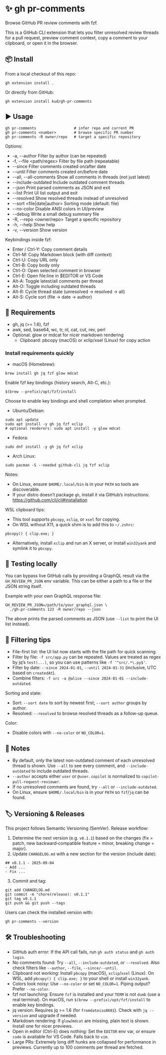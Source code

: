 # ✨ gh pr-comments

Browse GitHub PR review comments with fzf.

This is a GitHub CLI extension that lets you filter unresolved review threads for a pull request, preview comment context, copy a comment to your clipboard, or open it in the browser.

## 📦 Install

From a local checkout of this repo:

```
gh extension install .
```

Or directly from GitHub:

```
gh extension install kud/gh-pr-comments
```

## ▶️ Usage

```
gh pr-comments                 # infer repo and current PR
gh pr-comments <number>        # browse specific PR number
gh pr-comments -R owner/repo   # target a specific repository
```

Options:

- -a, --author Filter by author (can be repeated)
- -f, --file <path/regex> Filter by file path (repeatable)
- --since <YYYY-MM-DD> Filter comments created on/after date
- --until <YYYY-MM-DD> Filter comments created on/before date
- --all, --all-comments Show all comments in threads (not just latest)
- --include-outdated Include outdated comment threads
- --json Print parsed comments as JSON and exit
- --list Print UI list output and exit
- --resolved Show resolved threads instead of unresolved
- --sort <file|date|author> Sorting mode (default: file)
- --no-color Disable ANSI colors in UI/preview
- --debug Write a small debug summary file
- -R, --repo <owner/repo> Target a specific repository
- -h, --help Show help
- -v, --version Show version

Keybindings inside fzf:

- Enter / Ctrl-Y: Copy comment details
- Ctrl-M: Copy Markdown block (with diff context)
- Ctrl-U: Copy URL only
- Ctrl-B: Copy body only
- Ctrl-O: Open selected comment in browser
- Ctrl-E: Open file:line in $EDITOR or VS Code
- Alt-A: Toggle latest/all comments per thread
- Alt-O: Toggle including outdated threads
- Alt-R: Cycle thread state (unresolved → resolved → all)
- Alt-S: Cycle sort (file → date → author)

## 🧰 Requirements

- gh, jq (>= 1.6), fzf
- awk, sed, base64, wc, tr, nl, cat, cut, rev, perl
- Optional: glow or mdcat for nicer markdown rendering
  - Clipboard: pbcopy (macOS) or xclip/xsel (Linux) for copy action

### Install requirements quickly

- macOS (Homebrew):

```
brew install gh jq fzf glow mdcat
```

Enable fzf key bindings (history search, Alt-C, etc.):

```
$(brew --prefix)/opt/fzf/install
```

Choose to enable key bindings and shell completion when prompted.

- Ubuntu/Debian:

```
sudo apt update
sudo apt install -y gh jq fzf xclip
# optional renderers: sudo apt install -y glow mdcat
```

- Fedora:

```
sudo dnf install -y gh jq fzf xclip
```

- Arch Linux:

```
sudo pacman -S --needed github-cli jq fzf xclip
```

Notes:

- On Linux, ensure `$HOME/.local/bin` is in your `PATH` so tools are discoverable.
- If your distro doesn’t package `gh`, install it via GitHub’s instructions: https://github.com/cli/cli#installation

WSL clipboard tips:

- This tool supports `pbcopy`, `xclip`, or `xsel` for copying.
- On WSL without X11, a quick shim is to add this to `~/.zshrc`:

```
pbcopy() { clip.exe; }
```

- Alternatively, install `xclip` and run an X server, or install `win32yank` and symlink it to `pbcopy`.

## 🧪 Testing locally

You can bypass live GitHub calls by providing a GraphQL result via the `GH_REVIEW_PR_JSON` env variable. This can be either a path to a file or the JSON string itself.

Example with your own GraphQL response file:

```
GH_REVIEW_PR_JSON=/path/to/your_graphql.json \
  ./gh-pr-comments 123 -R owner/repo --json
```

The above prints the parsed comments as JSON (use `--list` to print the UI list instead).

## 🔎 Filtering tips

- File-first list: the UI list now starts with the file path for quick scanning.
- Filter by file: `-f src/app.py` can be repeated. Values are treated as regex by jq’s `test(...)`, so you can use patterns like `-f '^src/.*\.py$'`.
- Filter by date: `--since 2024-01-01`, `--until 2024-01-31` (inclusive, UTC based on `createdAt`).
- Combine filters: `-f src -a @alice --since 2024-01-01 --include-outdated`.

Sorting and state:

- Sort: `--sort date` to sort by newest first; `--sort author` groups by author.
- Resolved: `--resolved` to browse resolved threads as a follow-up queue.

Color:

- Disable colors with `--no-color` or `NO_COLOR=1`.

## 📝 Notes

- By default, only the latest non-outdated comment of each unresolved thread is shown. Use `--all` to see every comment, and `--include-outdated` to include outdated threads.
- `--author` accepts either `user` or `@user`. `copilot` is normalized to `copilot-pull-request-reviewer`.
- If no unresolved comments are found, try `--all` or `--include-outdated`.
- On Linux, ensure `$HOME/.local/bin` is in your `PATH` so `fzf`/`jq` can be found.

## 🏷️ Versioning & Releases

This project follows Semantic Versioning (SemVer). Release workflow:

1. Determine the next version (e.g. `v0.1.1`) based on the changes (fix = patch, new backward‑compatible feature = minor, breaking change = major).
2. Update `CHANGELOG.md` with a new section for the version (include date):

```
## v0.1.1 - 2025-09-04
- Add ...
- Fix ...
```

3. Commit and tag:

```
git add CHANGELOG.md
git commit -m "chore(release): v0.1.1"
git tag v0.1.1
git push && git push --tags
```

Users can check the installed version with:

```
gh pr-comments --version
```

## 🛠️ Troubleshooting

- GitHub auth error: If the API call fails, run `gh auth status` and `gh auth login`.
- No comments found: Try `--all`, `--include-outdated`, or `--resolved`. Also check filters like `--author`, `--file`, `--since/--until`.
- Clipboard not working: Install `pbcopy` (macOS), `xclip`/`xsel` (Linux). On WSL, add `pbcopy() { clip.exe; }` to your shell or install `win32yank`.
- Colors look noisy: Use `--no-color` or set `NO_COLOR=1`. Piping output? Prefer `--no-color`.
- fzf not launching: Ensure `fzf` is installed and your `TERM` is not `dumb` (use a real terminal). On macOS, run `$(brew --prefix)/opt/fzf/install` to enable key bindings.
- jq version: Requires jq >= 1.6 (for `fromdateiso8601`). Check with `jq --version` and upgrade if needed.
- Markdown rendering: If `glow`/`mdcat` are missing, plain text is shown. Install one for nicer previews.
- Open in editor (Ctrl-E) does nothing: Set the `EDITOR` env var, or ensure `code` is available for VS Code. Falls back to `vim`.
- Large PRs: Extremely long diff hunks are collapsed for performance in previews. Currently up to 100 comments per thread are fetched.
